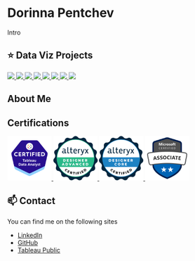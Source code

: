 <!--img src='https://avatars.githubusercontent.com/u/34423757?v=4' width="20%"-->

# Dorinna Pentchev

Intro


## ⭐ Data Viz Projects

<a href="https://github.com/dori104/ProductsDashboard/tree/main">
    <img src="https://public.tableau.com/thumb/views/ProductsDashboard_17155989437130/Dashboard1" width ="25%">
  </a>

<a href="https://public.tableau.com/app/profile/dorinna/viz/OffshoreCentresDashboard/PortcoPerformance">
    <img src="https://public.tableau.com/thumb/views/OffshoreCentresDashboard/PortcoPerformance" width ="25%">
  </a>

<a href="https://public.tableau.com/app/profile/dorinna/viz/AnimalCrossingCritterSearchNewHorizons/ACNHCritterLog">
    <img src="https://public.tableau.com/thumb/views/AnimalCrossingCritterSearchNewHorizons/ACNHCritterLog" width ="25%">
  </a>

<a href="https://public.tableau.com/app/profile/dorinna/viz/HRAttritionDashboard_16590961872090/HRAttritionDashboard">
    <img src="https://public.tableau.com/thumb/views/HRAttritionDashboard_16590961872090/HRAttritionDashboard" width ="25%">
  </a>

<a href="https://public.tableau.com/app/profile/dorinna/viz/HotelPackageRevenueDashboard/Hotelpackagedashboard">
    <img src="https://public.tableau.com/thumb/views/HotelPackageRevenueDashboard/Hotelpackagedashboard" width ="25%">
  </a>

<a href="https://public.tableau.com/app/profile/dorinna/viz/PurchasingDashboard_16549858306430/Dashboard1">
    <img src="https://public.tableau.com/thumb/views/PurchasingDashboard_16549858306430/Dashboard1" width ="25%">
  </a>

<a href="https://public.tableau.com/app/profile/dorinna/viz/HRAnalytics-EmployeePerformance/Dashboard1">
    <img src="https://public.tableau.com/thumb/views/HRAnalytics-EmployeePerformance/Dashboard1" width ="25%">
  </a>

<a href="https://public.tableau.com/app/profile/dorinna/viz/NYCRestaurantInspections_16435684787370/NYCHealthInspections">
    <img src="https://public.tableau.com/thumb/views/NYCRestaurantInspections_16435684787370/NYCHealthInspections" width ="25%">
  </a>


## About Me


## Certifications


<a href="https://www.credly.com/badges/0065eb69-7b71-4b82-a964-4c98c27b18bc/public_url">
  <img src="https://github.com/dori104/dori104/blob/Assets/Certification%20_Tableau_Analyst.png" width="20%">
</a>

<a href="https://www.credly.com/badges/55d37ad4-c554-4e01-b62c-fa24ff7f6bbf/public_url">
  <img src="https://github.com/dori104/dori104/blob/Assets/Certification_Designer_Advanced.png" width="20%">
</a>

<a href="https://www.credly.com/badges/a5f2122e-9445-4c7d-9d27-71f7ed9ed31d/public_url">
  <img src="https://github.com/dori104/dori104/blob/Assets/Certification_Designer_Core.png" width="20%">
</a>

<a href="https://learn.microsoft.com/api/credentials/share/en-us/DorinnaPentchev-2447/8DB5417348A91C1E?sharingId=6D41FAA1F2E789E2">
  <img src="https://github.com/dori104/dori104/blob/Assets/microsoft-certified-associate-badge.png" width="20%">
</a>


## 📫 Contact

You can find me on the following sites

- [LinkedIn](https://www.linkedin.com/in/dorinna-pentchev/)
- [GitHub](https://github.com/dori104)
- [Tableau Public](https://public.tableau.com/app/profile/dorinna/vizzes)
